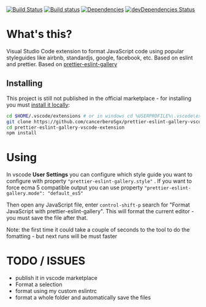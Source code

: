[![Build Status](https://travis-ci.org/cancerberoSgx/prettier-eslint-gallery-vscode-extension.png?branch=master)](https://travis-ci.org/cancerberoSgx/prettier-eslint-gallery-vscode-extension)
[![Build status](https://ci.appveyor.com/api/projects/status/yddtwcmacgfdy4n4?svg=true)](https://ci.appveyor.com/project/cancerberoSgx/prettier-eslint-gallery-vscode-extension)
[![Dependencies](https://david-dm.org/cancerberosgx/prettier-eslint-gallery-vscode-extension.svg)](https://david-dm.org/cancerberosgx/prettier-eslint-gallery-vscode-extension)
[![devDependencies Status](https://david-dm.org/cancerberosgx/prettier-eslint-gallery-vscode-extension/dev-status.svg)](https://david-dm.org/cancerberosgx/prettier-eslint-gallery-vscode-extension?type=dev)


# What's this?

Visual Studio Code extension to format JavaScript code using popular styleguides like airbnb, standardjs, google, facebook, etc. Based on eslint and prettier. Based on [prettier-eslint-gallery](https://github.com/cancerberoSgx/prettier-eslint-gallery)

## Installing

This project is still not published in the official marketplace - for installing you must [install it locally](https://code.visualstudio.com/docs/extensions/example-hello-world#_installing-your-extension-locally):

```sh
cd $HOME/.vscode/extensions # or in windows cd %USERPROFILE%\.vscode\extensions
git clone https://github.com/cancerberoSgx/prettier-eslint-gallery-vscode-extension.git
cd prettier-eslint-gallery-vscode-extension
npm install
```

# Using

In vscode **User Settings** you can configure which style guide you want to configure with property `"prettier-eslint-gallery.style"` . If you want to force ecma 5 compatible output you can use property
`"prettier-eslint-gallery.mode": "default_es5"`

Then open any JavaScript file, enter `control-shift-p` search for "Format JavaScript with prettier-eslint-gallery". This will format the current editor - you must save the file after that.

Note: the first time it could take a couple of seconds to the tool to do the fomatting - but next runs will be must faster

# TODO / ISSUES

 * publish it in vscode marketplace
 * Format a selection
 * format using my custom eslintrc
 * format a whole folder and automatically save the files
